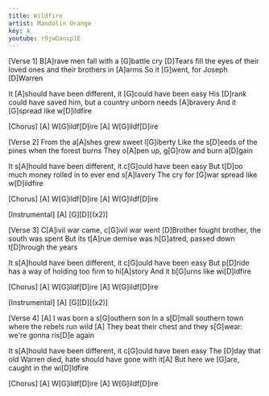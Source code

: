 ```yaml
---
title: Wildfire
artist: Mandolin Orange
key: A
youtube: r9jwGansp1E
---
```


[Verse 1]
B[A]rave men fall with a [G]battle cry
[D]Tears fill the eyes of their loved ones and their brothers in [A]arms
So it [G]went, for Joseph [D]Warren

It [A]should have been different, it [G]could have been easy
His [D]rank could have saved him, but a country unborn needs [A]bravery
And it [G]spread like w[D]ildfire

[Chorus]
[A]   W[G]ildf[D]ire
[A]   W[G]ildf[D]ire

[Verse 2]
From the a[A]shes grew sweet l[G]iberty
Like the s[D]eeds of the pines when the forest burns
They o[A]pen up, g[G]row and burn a[D]gain

It s[A]hould have been different, it c[G]ould have been easy
But t[D]oo much money rolled in to ever end s[A]lavery
The cry for [G]war spread like w[D]ildfire

[Chorus]
[A]   W[G]ildf[D]ire
[A]   W[G]ildf[D]ire

[Instrumental]
[A] [G][D][(x2)]

[Verse 3]
C[A]ivil war came, c[G]ivil war went
[D]Brother fought brother, the south was spent
But its t[A]rue demise was h[G]atred, passed down t[D]hrough the years

It s[A]hould have been different, it c[G]ould have been easy
But p[D]ride has a way of holding too firm to hi[A]story
And it b[G]urns like wi[D]ldfire

[Chorus]
[A]   W[G]ildf[D]ire
[A]   W[G]ildf[D]ire

[Instrumental]
[A] [G][D][(x2)]

[Verse 4]
[A]  I was born a s[G]outhern son
In a s[D]mall southern town where the rebels run wild
[A] They beat their chest and they s[G]wear: we're gonna ris[D]e again

It s[A]hould have been different, it c[G]ould have been easy
The [D]day that old Warren died, hate should have gone with it[A]
But here we [G]are, caught in the wi[D]ldfire

[Chorus]
[A]   W[G]ildf[D]ire
[A]   W[G]ildf[D]ire
